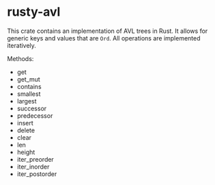 # rusty-avl

This crate contains an implementation of AVL trees in Rust. It allows for generic keys and values that are `Ord`. All operations are implemented iteratively.

Methods:

- get
- get_mut
- contains
- smallest
- largest
- successor
- predecessor
- insert
- delete
- clear
- len
- height
- iter_preorder
- iter_inorder
- iter_postorder
